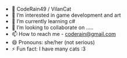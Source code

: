 - 👋 CodeRain49 / VilanCat
- 👀 I’m interested in game development and art
- 🌱 I’m currently learning c#
- 💞️ I’m looking to collaborate on .....
- 📫 How to reach me - coderain@gmail.com
- 😄 Pronouns: she/her (not serious)
- ⚡ Fun fact: I have many cats :3

<!---
CodeRain49/CodeRain49 is a ✨ special ✨ repository because its `README.md` (this file) appears on your GitHub profile.
You can click the Preview link to take a look at your changes.
--->
